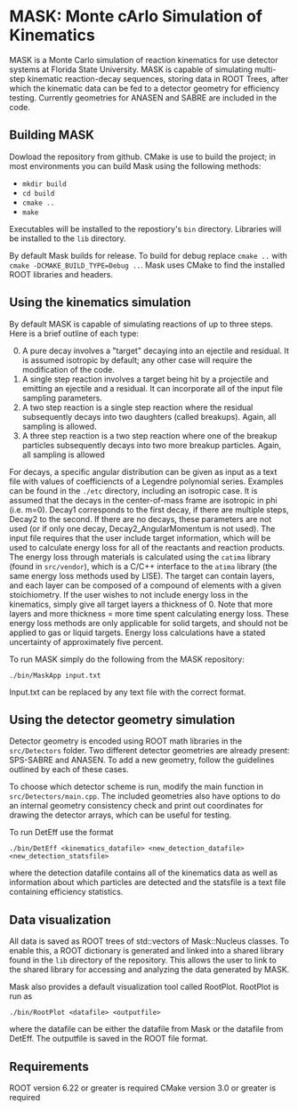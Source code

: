 # MASK: Monte cArlo Simulation of Kinematics
MASK is a Monte Carlo simulation of reaction kinematics for use detector systems at Florida State University.
MASK is capable of simulating multi-step kinematic reaction-decay sequences, storing data in ROOT Trees, after which the kinematic data can be fed to a detector geometry for efficiency testing. Currently geometries for ANASEN and SABRE are included in the code.

## Building MASK
Dowload the repository from github. CMake is use to build the project; in most environments you can build Mask using the following methods:
- `mkdir build`
- `cd build`
- `cmake ..`
- `make`

Executables will be installed to the repostiory's `bin` directory. Libraries will be installed to the `lib` directory.

By default Mask builds for release. To build for debug replace `cmake ..` with `cmake -DCMAKE_BUILD_TYPE=Debug ..`. Mask uses CMake to find the installed ROOT libraries and headers.

## Using the kinematics simulation
By default MASK is capable of simulating reactions of up to three steps. Here is a brief outline of each type:

0. A pure decay involves a "target" decaying into an ejectile and residual. It is assumed isotropic by default; any other case will require the modification of the code.
1. A single step reaction involves a target being hit by a projectile and emitting an ejectile and a residual. It can incorporate all of the input file sampling parameters.
2. A two step reaction is a single step reaction where the residual subsequently decays into two daughters (called breakups). Again, all sampling is allowed.
3. A three step reaction is a two step reaction where one of the breakup particles subsequently decays into two more breakup particles. Again, all sampling is allowed

For decays, a specific angular distribution can be given as input as a text file with values of coefficiencts of a Legendre polynomial series. Examples can be found in the `./etc` directory, including an isotropic case. It is assumed that the decays in the center-of-mass frame are isotropic in phi (i.e. m=0). Decay1 corresponds to the first decay, if there are multiple steps, Decay2 to the second. If there are no decays, these parameters are not used (or if only one decay, Decay2_AngularMomentum is not used). The input file requires that the user include target information, which will be used to calculate energy loss for all of the reactants and reaction products. The energy loss through materials is calculated using the `catima` library (found in `src/vendor`), which is a C/C++ interface to the `atima` library (the same energy loss methods used by LISE). The target can contain layers, and each layer can be composed of a compound of elements with a given stoichiometry. If the user wishes to not include energy loss in the kinematics, simply give all target layers a thickness of 0. Note that more layers and more thickness = more time spent calculating energy loss. These energy loss methods are only applicable for solid targets, and should not be applied to gas or liquid targets. Energy loss calculations have a stated uncertainty of approximately five percent.

To run MASK simply do the following from the MASK repository:

`./bin/MaskApp input.txt`

Input.txt can be replaced by any text file with the correct format.

## Using the detector geometry simulation
Detector geometry is encoded using ROOT math libraries in the `src/Detectors` folder. Two different detector geometries are already present: SPS-SABRE and ANASEN. To add a new geometry, follow the guidelines outlined by each of these cases.

To choose which detector scheme is run, modify the main function in `src/Detectors/main.cpp`. The included geometries also have options to do an internal geometry consistency check and print out coordinates for drawing the detector arrays, which can be useful for testing.

To run DetEff use the format

`./bin/DetEff <kinematics_datafile> <new_detection_datafile> <new_detection_statsfile>`

where the detection datafile contains all of the kinematics data as well as information about which particles are detected and the statsfile is a text file containing efficiency statistics.

## Data visualization
All data is saved as ROOT trees of std::vectors of Mask::Nucleus classes. To enable this, a ROOT dictionary is generated and linked into a shared library found in the `lib` directory of the repository. This allows the user to link to the shared library for accessing and analyzing the data generated by MASK.

Mask also provides a default visualization tool called RootPlot. RootPlot is run as

`./bin/RootPlot <datafile> <outputfile>`

where the datafile can be either the datafile from Mask or the datafile from DetEff. The outputfile is saved in the ROOT file format.

## Requirements
ROOT version 6.22 or greater is required
CMake version 3.0 or greater is required

